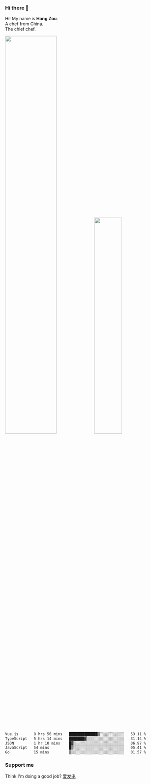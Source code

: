 ### Hi there 👋

Hi! My name is **Hang Zou**.  
A chef from China.  
The chief chef.

<img align="" width="57.5%" src="https://github-readme-stats.vercel.app/api?username=zouhangwithsweet&hide_title=true&hide_border=true&show_icons=true&include_all_commits=true&line_height=21" /><img align="" width="42.4%" src="https://github-readme-stats.vercel.app/api/top-langs/?username=zouhangwithsweet&hide_title=true&hide_border=true&layout=compact" />

<!--START_SECTION:waka-->

```txt
Vue.js       8 hrs 56 mins   █████████████▒░░░░░░░░░░░   53.11 %
TypeScript   5 hrs 14 mins   ███████▓░░░░░░░░░░░░░░░░░   31.14 %
JSON         1 hr 10 mins    █▓░░░░░░░░░░░░░░░░░░░░░░░   06.97 %
JavaScript   54 mins         █▒░░░░░░░░░░░░░░░░░░░░░░░   05.41 %
Go           15 mins         ▒░░░░░░░░░░░░░░░░░░░░░░░░   01.57 %
```

<!--END_SECTION:waka-->

### Support me

Think I'm doing a good job? [爱发电](https://afdian.net/@zouhangsweet)
